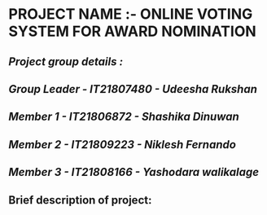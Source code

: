 # PROJECT NAME :- ONLINE VOTING SYSTEM FOR AWARD NOMINATION

## *Project group details :*

## *Group Leader  - IT21807480 - Udeesha Rukshan*
## *Member 1      - IT21806872 - Shashika Dinuwan*
## *Member 2      - IT21809223 - Niklesh Fernando*
## *Member 3      - IT21808166 - Yashodara walikalage*


## Brief description of project:





